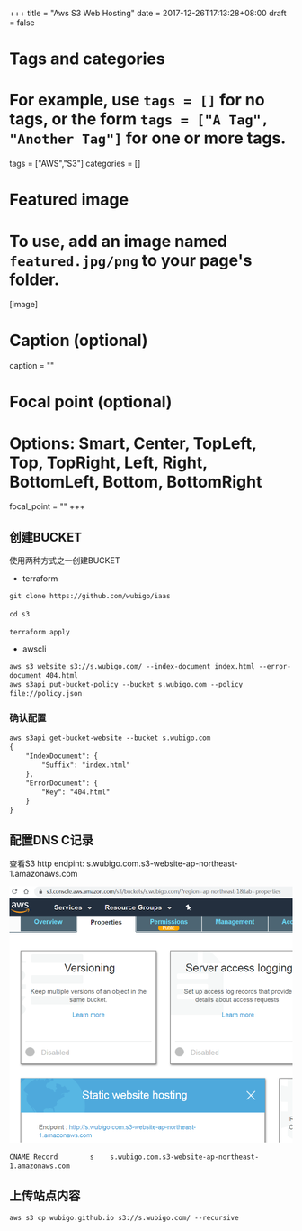 +++
title = "Aws S3 Web Hosting"
date = 2017-12-26T17:13:28+08:00
draft = false

# Tags and categories
# For example, use `tags = []` for no tags, or the form `tags = ["A Tag", "Another Tag"]` for one or more tags.
tags = ["AWS","S3"]
categories = []

# Featured image
# To use, add an image named `featured.jpg/png` to your page's folder. 
[image]
  # Caption (optional)
  caption = ""

  # Focal point (optional)
  # Options: Smart, Center, TopLeft, Top, TopRight, Left, Right, BottomLeft, Bottom, BottomRight
  focal_point = ""
+++


## 创建BUCKET

使用两种方式之一创建BUCKET

- terraform

```
git clone https://github.com/wubigo/iaas

cd s3

terraform apply

```

- awscli

```
aws s3 website s3://s.wubigo.com/ --index-document index.html --error-document 404.html
aws s3api put-bucket-policy --bucket s.wubigo.com --policy file://policy.json
```


### 确认配置

```
aws s3api get-bucket-website --bucket s.wubigo.com
{
    "IndexDocument": {
        "Suffix": "index.html"
    },
    "ErrorDocument": {
        "Key": "404.html"
    }
}

```

##  配置DNS C记录

查看S3 http endpint: s.wubigo.com.s3-website-ap-northeast-1.amazonaws.com

![](/img/post/s3-web.png)


```
CNAME Record	    s    s.wubigo.com.s3-website-ap-northeast-1.amazonaws.com
```


## 上传站点内容


```
aws s3 cp wubigo.github.io s3://s.wubigo.com/ --recursive
```
